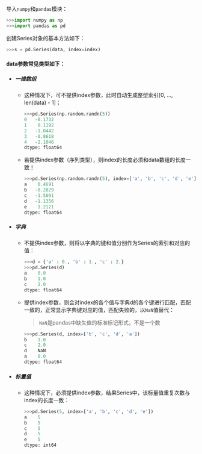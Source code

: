 导入`numpy`和`pandas`模块：

```py
>>>import numpy as np
>>>import pandas as pd
```

创建Series对象的基本方法如下：

```py
>>>s = pd.Series(data, index=index)
```

#### data参数常见类型如下：

* ##### 一维数组

  * 这种情况下，可不提供index参数，此时自动生成整型索引\[0, ..., len\(data\) - 1\]；

    ```py
    >>>pd.Series(np.random.randn(5))
    0   -0.1732
    1    0.1192
    2   -1.0442
    3   -0.8618
    4   -2.1046
    dtype: float64
    ```

  * 若提供index参数（序列类型），则index的长度必须和data数组的长度一致！

    ```py
    >>>pd.Series(np.random.randn(5), index=['a', 'b', 'c', 'd', 'e'])
    a    0.4691
    b   -0.2829
    c   -1.5091
    d   -1.1356
    e    1.2121
    dtype: float64
    ```
* ##### 字典

  * 不提供index参数，则将以字典的键和值分别作为Series的索引和对应的值：

    ```py
    >>>d = {'a' : 0., 'b' : 1., 'c' : 2.}
    >>>pd.Series(d)
    a    0.0
    b    1.0
    c    2.0
    dtype: float64
    ```

  * 提供index参数，则会对index的各个值与字典d的各个键进行匹配，匹配一致的，正常显示字典键对应的值，匹配失败的，以`NaN`值替代：

    > `NaN`是pandas中缺失值的标准标记形式，不是一个数

    ```py
    >>>pd.Series(d, index=['b', 'c', 'd', 'a'])
    b    1.0
    c    2.0
    d    NaN
    a    0.0
    dtype: float64
    ```
* ##### 标量值

  * 这种情况下，必须提供index参数，结果Series中，该标量值重复次数与index的长度一致：

    ```py
    >>>pd.Series(5, index=['a', 'b', 'c', 'd', 'e'])
    a    5
    b    5
    c    5
    d    5
    e    5
    dtype: int64
    ```



